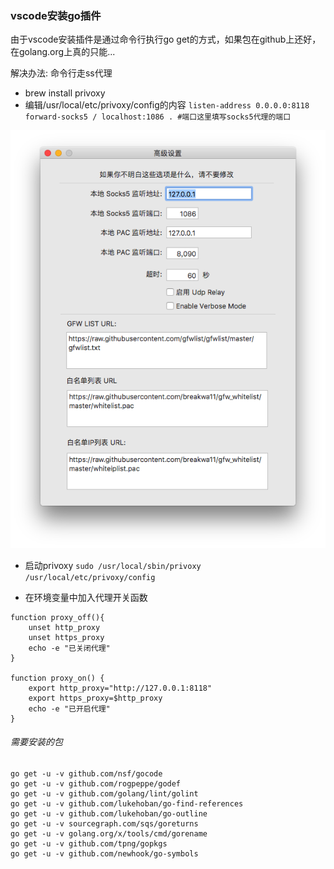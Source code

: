 ### vscode安装go插件
由于vscode安装插件是通过命令行执行go get的方式，如果包在github上还好，在golang.org上真的只能...

解决办法: 命令行走ss代理

- brew install privoxy
- 编辑/usr/local/etc/privoxy/config的内容
`listen-address 0.0.0.0:8118`
`forward-socks5 / localhost:1086 . #端口这里填写socks5代理的端口`

![屏幕快照 2018-01-21 下午11.37.52.png](images/vscode_go.png)
- 启动privoxy 
`sudo /usr/local/sbin/privoxy /usr/local/etc/privoxy/config`

- 在环境变量中加入代理开关函数

```
function proxy_off(){
    unset http_proxy
    unset https_proxy
    echo -e "已关闭代理"
}

function proxy_on() {
    export http_proxy="http://127.0.0.1:8118"
    export https_proxy=$http_proxy
    echo -e "已开启代理"
}
```

###### 需要安装的包

```
go get -u -v github.com/nsf/gocode
go get -u -v github.com/rogpeppe/godef
go get -u -v github.com/golang/lint/golint
go get -u -v github.com/lukehoban/go-find-references
go get -u -v github.com/lukehoban/go-outline
go get -u -v sourcegraph.com/sqs/goreturns
go get -u -v golang.org/x/tools/cmd/gorename
go get -u -v github.com/tpng/gopkgs
go get -u -v github.com/newhook/go-symbols
```